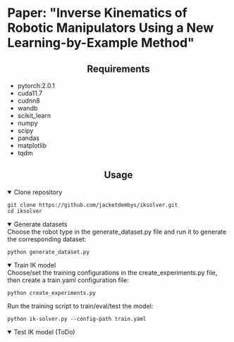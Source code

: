 # Paper: "Inverse Kinematics of Robotic Manipulators Using a New Learning-by-Example Method"


## <div align="center">Requirements</div>
- pytorch:2.0.1
- cuda11.7
- cudnn8
- wandb
- scikit_learn
- numpy
- scipy
- pandas
- matplotlib
- tqdm


## <div align="center">Usage</div>

</details>
<details open><summary>Clone repository</summary>

```shell
git clone https://github.com/jacketdembys/iksolver.git
cd iksolver
```

</details>



</details>
<details open><summary>Generate datasets </summary>
Choose the robot type in the generate_dataset.py file and run it to generate the corresponding dataset:

```shell
python generate_dataset.py
```

</details>

</details>
<details open><summary>Train IK model</summary>
Choose/set the training configurations in the create_experiments.py file, then create a train.yaml configuration file:

```shell
python create_experiments.py
```

Run the training script to train/eval/test the model:

```shell
python ik-solver.py --config-path train.yaml
```

</details>

</details>
<details open><summary>Test IK model (ToDo)</summary>
</details>